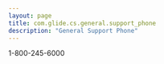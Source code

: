 ```yaml
---
layout: page
title: com.glide.cs.general.support_phone
description: "General Support Phone"
---
```

1-800-245-6000